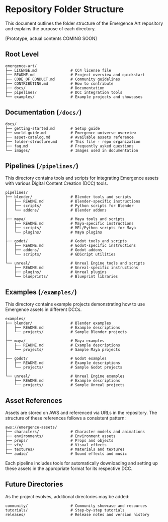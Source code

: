 # Repository Folder Structure

This document outlines the folder structure of the Emergence Art repository and explains the purpose of each directory.

[Prototype, actual contents COMING SOON]

## Root Level

```
emergence-art/
├── LICENSE.md               # CC4 license file
├── README.md                # Project overview and quickstart
├── CODE_OF_CONDUCT.md       # Community guidelines
├── CONTRIBUTING.md          # How to contribute
├── docs/                    # Documentation
├── pipelines/               # DCC integration tools
└── examples/                # Example projects and showcases
```

## Documentation (`/docs/`)

```
docs/
├── getting-started.md       # Setup guide
├── world-guide.md           # Emergence universe overview
├── asset-catalog.md         # Available assets reference
├── folder-structure.md      # This file - repo organization
├── faq.md                   # Frequently asked questions
└── images/                  # Images used in documentation
```

## Pipelines (`/pipelines/`)

This directory contains tools and scripts for integrating Emergence assets with various Digital Content Creation (DCC) tools.

```
pipelines/
├── blender/                 # Blender tools and scripts
│   ├── README.md            # Blender-specific instructions
│   ├── scripts/             # Python scripts for Blender
│   └── addons/              # Blender addons
│
├── maya/                    # Maya tools and scripts
│   ├── README.md            # Maya-specific instructions
│   ├── scripts/             # MEL/Python scripts for Maya
│   └── plugins/             # Maya plugins
│
├── godot/                   # Godot tools and scripts
│   ├── README.md            # Godot-specific instructions
│   ├── addons/              # Godot addons
│   └── scripts/             # GDScript utilities
│
└── unreal/                  # Unreal Engine tools and scripts
    ├── README.md            # Unreal-specific instructions
    ├── plugins/             # Unreal plugins
    └── blueprints/          # Blueprint libraries
```

## Examples (`/examples/`)

This directory contains example projects demonstrating how to use Emergence assets in different DCCs.

```
examples/
├── blender/                 # Blender examples
│   ├── README.md            # Example descriptions
│   └── projects/            # Sample Blender projects
│
├── maya/                    # Maya examples
│   ├── README.md            # Example descriptions
│   └── projects/            # Sample Maya projects
│
├── godot/                   # Godot examples
│   ├── README.md            # Example descriptions
│   └── projects/            # Sample Godot projects
│
└── unreal/                  # Unreal Engine examples
    ├── README.md            # Example descriptions
    └── projects/            # Sample Unreal projects
```

## Asset References

Assets are stored on AWS and referenced via URLs in the repository. The structure of these references follows a consistent pattern:

```
aws://emergence-assets/
├── characters/              # Character models and animations
├── environments/            # Environment assets
├── props/                   # Props and objects
├── vfx/                     # Visual effects
├── textures/                # Materials and textures
└── audio/                   # Sound effects and music
```

Each pipeline includes tools for automatically downloading and setting up these assets in the appropriate format for its respective DCC.

## Future Directories

As the project evolves, additional directories may be added:

```
community/                   # Community showcase and resources
tutorials/                   # Step-by-step tutorials
releases/                    # Release notes and version history
```